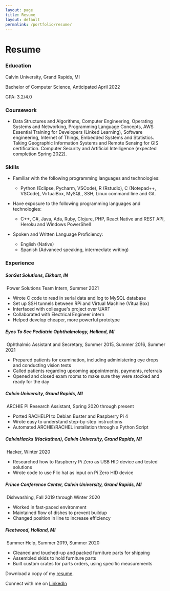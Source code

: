 ```yaml
---
layout: page
title: Resume
layout: default
permalink: /portfolio/resume/
---
```

# Resume

### Education   

Calvin University, Grand Rapids, MI

Bachelor of Computer Science, Anticipated April 2022

GPA: 3.2/4.0

### Coursework

* Data Structures and Algorithms, Computer Engineering, Operating Systems and Networking, Programming Language Concepts, AWS Essential Training for Developers (Linked Learning), Software engineering, Internet of Things, Embedded Systems and Statistics. Taking Geographic Information Systems and Remote Sensing for GIS certification. Computer Security and Artificial Intelligence (expected completion Spring 2022).


### Skills   

* Familiar with the following programming languages and technologies:
  * Python (Eclipse, Pycharm, VSCode), R (Rstudio), C (Notepad++, VSCode), VirtualBox, MySQL, SSH, Linux command line and Git.

* Have exposure to the following programming languages and technologies:
  * C++, C#, Java, Ada, Ruby, Clojure, PHP, React Native and REST API, Heroku and Windows PowerShell

* Spoken and Written Language Proficiency:
  * English (Native)
  * Spanish (Advanced speaking, intermediate writing)

### Experience   

##### SonSet Solutions, Elkhart, IN

​	Power Solutions Team Intern, Summer 2021

* Wrote C code to read in serial data and log to MySQL database
* Set up SSH tunnels between RPi and Virtual Machine (VitualBox)
* Interfaced with colleague's project over UART
* Collaborated with Electrical Engineer intern
* Helped develop cheaper, more powerful prototype

##### Eyes To See Pediatric Ophthalmology, Holland, MI

​	Ophthalmic Assistant and Secretary, Summer 2015, Summer 2016, Summer 2021

* Prepared patients for examination, including administering eye drops and conducting vision tests
* Called patients regarding upcoming appointments, payments, referrals
* Opened and closed exam rooms to make sure they were stocked and ready for the day

##### Calvin University, Grand Rapids, MI

​	ARCHIE PI Research Assistant, Spring 2020 through present

* Ported RACHELPI to Debian Buster and Raspberry Pi 4
* Wrote easy to understand step-by-step instructions
* Automated ARCHIE/RACHEL installation through a Python Script

##### CalvinHacks (Hackathon), Calvin University, Grand Rapids, MI

​	Hacker, Winter 2020

* Researched how to Raspberry Pi Zero as USB HID device and tested solutions
* Wrote code to use Flic hat as input on Pi Zero HID device

##### Prince Conference Center, Calvin University, Grand Rapids, MI

​	Dishwashing, Fall 2019 through Winter 2020

* Worked in fast-paced environment
* Maintained flow of dishes to prevent buildup
* Changed position in line to increase efficiency

##### Fleetwood, Holland, MI

​	Summer Help, Summer 2019, Summer 2020

* Cleaned and touched-up and packed furniture parts for shipping
* Assembled skids to hold furniture parts
* Built custom crates for parts orders, using specific measurements

Download a copy of my [resume](https://www.dropbox.com/s/2idjrohb1u69utv/Caleb%20Vredevoogd-%20Resume.pdf?dl=0).

Connect with me on [LinkedIn](https://www.linkedin.com/in/caleb-vredevoogd-71515a166/)
